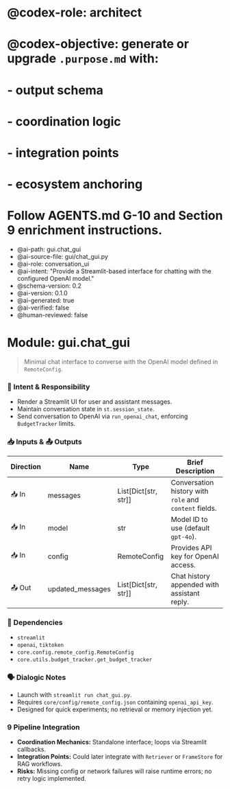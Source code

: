 # @codex-role: architect
# @codex-objective: generate or upgrade `.purpose.md` with:
# - output schema
# - coordination logic
# - integration points
# - ecosystem anchoring
# Follow AGENTS.md G-10 and Section 9 enrichment instructions.

- @ai-path: gui.chat_gui
- @ai-source-file: gui/chat_gui.py
- @ai-role: conversation_ui
- @ai-intent: "Provide a Streamlit-based interface for chatting with the configured OpenAI model."
- @schema-version: 0.2
- @ai-version: 0.1.0
- @ai-generated: true
- @ai-verified: false
- @human-reviewed: false

# Module: gui.chat_gui
> Minimal chat interface to converse with the OpenAI model defined in `RemoteConfig`.

### 🎯 Intent & Responsibility
- Render a Streamlit UI for user and assistant messages.
- Maintain conversation state in `st.session_state`.
- Send conversation to OpenAI via `run_openai_chat`, enforcing `BudgetTracker` limits.

### 📥 Inputs & 📤 Outputs
| Direction | Name | Type | Brief Description |
|-----------|------|------|-------------------|
| 📥 In | messages | List[Dict[str, str]] | Conversation history with `role` and `content` fields. |
| 📥 In | model | str | Model ID to use (default `gpt-4o`). |
| 📥 In | config | RemoteConfig | Provides API key for OpenAI access. |
| 📤 Out | updated_messages | List[Dict[str, str]] | Chat history appended with assistant reply. |

### 🔗 Dependencies
- `streamlit`
- `openai`, `tiktoken`
- `core.config.remote_config.RemoteConfig`
- `core.utils.budget_tracker.get_budget_tracker`

### 🗣 Dialogic Notes
- Launch with `streamlit run chat_gui.py`.
- Requires `core/config/remote_config.json` containing `openai_api_key`.
- Designed for quick experiments; no retrieval or memory injection yet.

### 9 Pipeline Integration
- **Coordination Mechanics:** Standalone interface; loops via Streamlit callbacks.
- **Integration Points:** Could later integrate with `Retriever` or `FrameStore` for RAG workflows.
- **Risks:** Missing config or network failures will raise runtime errors; no retry logic implemented.
